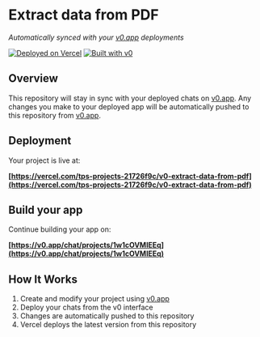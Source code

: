 # Extract data from PDF

*Automatically synced with your [v0.app](https://v0.app) deployments*

[![Deployed on Vercel](https://img.shields.io/badge/Deployed%20on-Vercel-black?style=for-the-badge&logo=vercel)](https://vercel.com/tps-projects-21726f9c/v0-extract-data-from-pdf)
[![Built with v0](https://img.shields.io/badge/Built%20with-v0.app-black?style=for-the-badge)](https://v0.app/chat/projects/1w1cOVMlEEq)

## Overview

This repository will stay in sync with your deployed chats on [v0.app](https://v0.app).
Any changes you make to your deployed app will be automatically pushed to this repository from [v0.app](https://v0.app).

## Deployment

Your project is live at:

**[https://vercel.com/tps-projects-21726f9c/v0-extract-data-from-pdf](https://vercel.com/tps-projects-21726f9c/v0-extract-data-from-pdf)**

## Build your app

Continue building your app on:

**[https://v0.app/chat/projects/1w1cOVMlEEq](https://v0.app/chat/projects/1w1cOVMlEEq)**

## How It Works

1. Create and modify your project using [v0.app](https://v0.app)
2. Deploy your chats from the v0 interface
3. Changes are automatically pushed to this repository
4. Vercel deploys the latest version from this repository